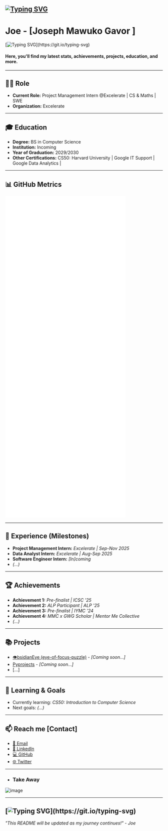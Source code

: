 [![Typing SVG](https://readme-typing-svg.demolab.com/?pause=10000&size=30&width=500&lines=Computer+Science+major+🎓;Software+Engineer+💻)](https://git.io/typing-svg)  
---

# Joe - [Joseph Mawuko Gavor ] <div align="center"> </div>

[![Typing SVG](https://readme-typing-svg.demolab.com/?font=Fira+Code&size=25&width=500&pause=1000&lines=👋+Hi,+I'm+Joe.;Welcome+to+my+GitHub+profile!)](https://git.io/typing-svg)


#### Here, you'll find my latest stats, achievements, projects, education, and more.

---

## 👨‍💻 Role

- **Current Role:** Project Management Intern @Excelerate | CS & Maths | SWE
- **Organization:** Excelerate

---

## 🎓 Education

- **Degree:** BS in Computer Science
- **Institution:** Incoming
- **Year of Graduation:** 2029/2030
- **Other Certifications:** CS50: Harvard University | Google IT Support | Google Data Analytics |

---

## 📊 GitHub Metrics

<!--START_SECTION:metrics-->
![Metrics](https://github.com/Josephgavor100/Josephgavor100/blob/main/github-metrics.svg)
<!--END_SECTION:metrics-->

---

## 🚀 Experience (Milestones)

- **Project Management Intern:** _Excelerate | Sep-Nov 2025_
- **Data Analyst Intern:** _Excelerate | Aug-Sep 2025_
- **Software Engineer Intern:** _[In]coming_
- *(...)*

---

## 🏆 Achievements

- **Achievement 1:** _Pre-finalist | ICSC '25_
- **Achievement 2:** _ALP Participant | ALP '25_
- **Achievement 3:** _Pre-finalist | IYMC '24_
- **Achievement 4:** _MMC x GWG Scholar | Mentor Me Collective_
- *(...)*

---

## 📚 Projects

- [👁bsidianEye (eye-of-focus-puzzle)](https://github.com/Josephgavor100/eye-of-focus-puzzle) - _[Coming soon...]_
- [Pyprojects](https://github.com/Josephgavor100/Py-projects) - _[Coming soon...]_
- [...]

---

## 🌱 Learning & Goals

- Currently learning: _CS50: Introduction to Computer Science_
- Next goals: _(...)_

---

## 📫 Reach me [Contact]

- [📧 Email](mailto:josephgavor100@email.com)
- [💼 LinkedIn](https://linkedin.com/in/joseph-gavor100)
- [💻 GitHub](https://github.com/Josephgavor100)
- [🌐 Twitter](https://twitter.com/joe.dev100)

---
- ### Take Away

<img width="500" height="550" alt="image" src="https://github.com/user-attachments/assets/c61c9ba6-a03a-4622-90c6-3328211c5a87" />

---
[![Typing SVG](https://readme-typing-svg.demolab.com/?lines=Thank+you!;Have+a+great+day!!)](https://git.io/typing-svg)
---
_"This README will be updated as my journey continues!" - Joe_
